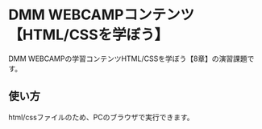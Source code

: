 # DMM WEBCAMPコンテンツ【HTML/CSSを学ぼう】
DMM WEBCAMPの学習コンテンツHTML/CSSを学ぼう【8章】の演習課題です。
## 使い方
html/cssファイルのため、PCのブラウザで実行できます。